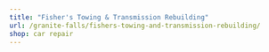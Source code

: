 ```yaml
---
title: "Fisher's Towing & Transmission Rebuilding"
url: /granite-falls/fishers-towing-and-transmission-rebuilding/
shop: car repair
---
```

